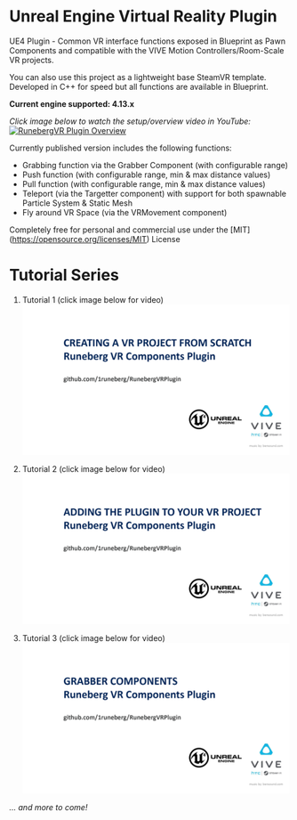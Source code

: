 # Unreal Engine Virtual Reality Plugin

UE4 Plugin - Common VR interface functions exposed in Blueprint as Pawn Components and compatible with the VIVE Motion Controllers/Room-Scale VR projects. 

You can also use this project as a lightweight base SteamVR template. Developed in C++ for speed but all functions are available in Blueprint.

**Current engine supported: 4.13.x**

*Click image below to watch the setup/overview video in YouTube:*
[![RunebergVR Plugin Overview](https://img.youtube.com/vi/8-rd6pdJvCs/0.jpg)](https://youtu.be/8-rd6pdJvCs)

Currently published version includes the following functions:
  - Grabbing function via the Grabber Component (with configurable range)
  - Push function (with configurable range, min & max distance values)
  - Pull function (with configurable range, min & max distance values)
  - Teleport (via the Targetter component) with support for both spawnable Particle System & Static Mesh
  - Fly around VR Space (via the VRMovement component)


Completely free for personal and commercial use under the [MIT] (https://opensource.org/licenses/MIT) License


# Tutorial Series

1. Tutorial 1 (click image below for video)
[![Creating a VR Project from Scratch](https://raw.githubusercontent.com/1runeberg/blobs/master/RunebergVRPlugin_VRProjectFromScratch.png)](https://youtu.be/DwOaxg-Czwc)


2. Tutorial 2 (click image below for video)
[![Adding the plugin to your VR Project](https://raw.githubusercontent.com/1runeberg/blobs/master/RunebergVRPlugin_AddingToProjects.png)](https://youtu.be/8DYwI_r-uM4)


3. Tutorial 3 (click image below for video)
[![Using the "SimpleGrabber" & (Ranged) Grabber Components](https://raw.githubusercontent.com/1runeberg/blobs/master/RunebergVRPlugin_GrabberComponents.png)](https://youtu.be/ssQm80sRRl0)


*... and more to come!*
